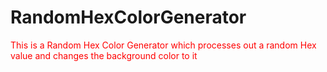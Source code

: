 # RandomHexColorGenerator
<p style="color: red;">This is a Random Hex Color Generator which processes out a random Hex value and changes the background color to it</p>
